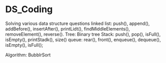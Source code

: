 # DS_Coding
Solving various data structure questions
linked list: push(), append(), addBefore(), insertAfter(), printLidt(), findMiddleElements(), removeElement(), reverse().
Tree: Binary tree
Stack: push(), pop(), isFull(), isEmpty(), printStadk(), size()
queue: rear(), front(), enqueue(), dequeue(), isEmpty(), isFull();

Algorithm: BubblrSort

